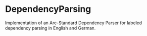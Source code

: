 # DependencyParsing
Implementation of an Arc-Standard Dependency Parser for labeled dependency parsing in English and German.
